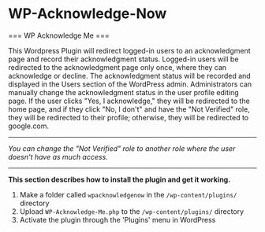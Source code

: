 # WP-Acknowledge-Now
=== WP Acknowledge Me ===

This Wordpress Plugin will redirect logged-in users to an acknowledgment page and record their acknowledgment status.
Logged-in users will be redirected to the acknowledgment page only once, where they can acknowledge or decline.
The acknowledgment status will be recorded and displayed in the Users section of the WordPress admin.
Administrators can manually change the acknowledgment status in the user profile editing page.
If the user clicks "Yes, I acknowledge," they will be redirected to the home page, and if they click "No, I don't" and have the "Not Verified" role, they will be redirected to their profile; otherwise, they will be redirected to google.com.

---
*You can change the "Not Verified" role to another role where the user doesn't have as much access.*

---
**This section describes how to install the plugin and get it working.**
1. Make a folder called `wpacknowledgenow` in the `/wp-content/plugins/` directory
1. Upload `WP-Acknowledge-Me.php` to the `/wp-content/plugins/` directory
2. Activate the plugin through the 'Plugins' menu in WordPress
